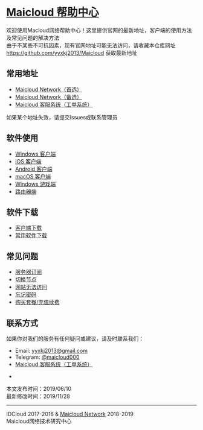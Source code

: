 # [Maicloud 帮助中心](/README.md)

欢迎使用Macloud网络帮助中心！这里提供官网的最新地址，客户端的使用方法及常见问题的解决方法  
由于不某些不可抗因素，现有官网地址可能无法访问，请收藏本仓库网址<https://github.com/yyxkj2013/Maicloud> 获取最新地址

## 常用地址
- [Maicloud Network（首选）](https://www.maicloud.cc) 
- [Maicloud Network（备选）](https://maicloud.vip) 
- [Maicloud 客服系统（工单系统）](https://ticket.maicloud.cc)  

如果某个地址失效，请提交Issues或联系管理员

## 软件使用
- [Windows 客户端](help/windows.md)
- [iOS 客户端](help/ios.md)
- [Android 客户端](help/android.md)
- [macOS 客户端](help/macos.md)
- [Windows 游戏端](help/sstap.md)
- [路由器端](help/router.md)

## 软件下载
- [客户端下载](download/README.md)
- [常用软件下载](download/README.md)

## 常见问题
- [服务器订阅](issues/subscribe.md)
- [切换节点](issues/switchnode.md)
- [网站无法访问](issues/siteaccess.md)
- [忘记密码](issues/resetpwd.md)
- [购买套餐/充值续费](issues/shop.md)


## 联系方式
如果你对我们的服务有任何疑问或建议，请及时联系我们：
- Email: yyxkj2013@gmail.com
- Telegram: [@maicloud000](https://t.me/maicloud000)
- [Maicloud 客服系统（工单系统）](https://ticket.maicloud.cc)  
+

本文发布时间：2019/06/10  
最新修改时间：2019/11/28 

---

IDCloud 2017-2018 & [Maicloud Network](https://www.maicloud.cc)  2018-2019  
Maicloud网络技术研究中心
